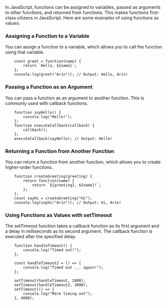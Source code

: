 In JavaScript, functions can be assigned to variables, passed as arguments to other functions, and returned from functions. This makes functions first-class citizens in JavaScript. Here are some examples of using functions as values:

### Assigning a Function to a Variable
You can assign a function to a variable, which allows you to call the function using that variable.
```
    const greet = function(name) {
        return `Hello, ${name}`;
    };
    console.log(greet("Arin")); // Output: Hello, Arin!
```

### Passing a Function as an Argument
You can pass a function as an argument to another function. This is commonly used with callback functions.
```
    function sayHello() {
        console.log("Hello!");
    };
    function executeCallback(callback) {
        callback();
    };
    executeCallback(sayHello); // Output: Hello!
```

### Returning a Function from Another Function
You can return a function from another function, which allows you to create higher-order functions.
```
    function createGreeting(greeting) {
        return function(name) {
            return `${greeting}, ${name}!`;
        };
    };
    const sayHi = createGreeting("Hi");
    console.log(sayHi("Arin")); // Output: Hi, Arin!
```


### Using Functions as Values with setTimeout
The setTimeout function takes a callback function as its first argument and a delay in milliseconds as its second argument. The callback function is executed after the specified delay.
```
    function handleTimeout() {
        console.log("Timed out!");
    };

    const handleTimeout2 = () => {
        console.log("Timed out ... again!");
    };

    setTimeout(handleTimeout, 2000);
    setTimeout(handleTimeout2, 3000);
    setTimeout(() => {
        console.log("More timing out");
    }, 4000);
```